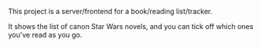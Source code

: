 This project is a server/frontend for a book/reading list/tracker.

It shows the list of canon Star Wars novels, and you can tick off which ones you've read as you go.
